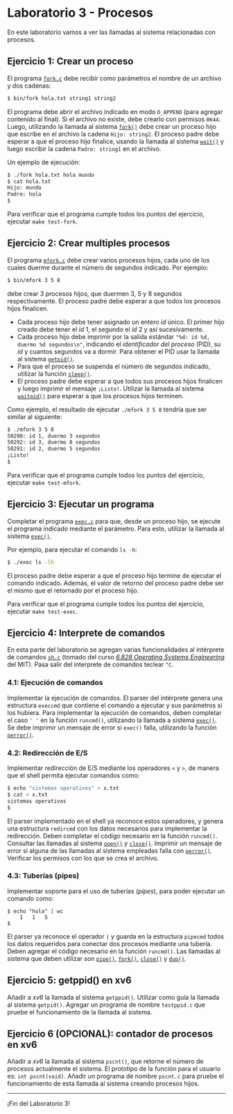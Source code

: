 # Laboratorio 3 - Procesos

En este laboratorio vamos a ver las llamadas al sistema relacionadas con procesos.

## Ejercicio 1: Crear un proceso

El programa [`fork.c`](fork.c) debe recibir como parámetros el nombre de un archivo y dos cadenas:

```sh
$ bin/fork hola.txt string1 string2
```

El programa debe abrir el archivo indicado en modo `O_APPEND` (para agregar contenido al final). Si el archivo no existe, debe crearlo con permisos `0644`. Luego, utilizando la llamada al sistema [`fork()`](http://man7.org/linux/man-pages/man2/fork.2.html) debe crear un proceso hijo que escribe en el archivo la cadena `Hijo: string2`. El proceso padre debe esperar a que el proceso hijo finalice, usando la llamada al sistema [`wait()`](http://man7.org/linux/man-pages/man2/wait.2.html) y luego escribir la cadena `Padre: string1` en el archivo.

Un ejemplo de ejecución:

```sh
$ ./fork hola.txt hola mundo
$ cat hola.txt
Hijo: mundo
Padre: hola
$
```

Para verificar que el programa cumple todos los puntos del ejercicio, ejecutar `make test-fork`.

## Ejercicio 2: Crear multiples procesos

El programa [`mfork.c`](mfork.c) debe crear varios procesos hijos, cada uno de los cuales duerme durante el número de segundos indicado. Por ejemplo:

```bash
$ bin/mfork 3 5 8
```

debe crear 3 procesos hijos, que duermen 3, 5 y 8 segundos respectivamente. El proceso padre debe esperar a que todos los procesos hijos finalicen.

* Cada proceso hijo debe tener asignado un entero _id_ único. El primer hijo creado debe tener el _id_ 1, el segundo el _id_ 2 y así sucesivamente.
* Cada proceso hijo debe imprimir por la salida estándar `"%d: id %d, duermo %d segundos\n"`, indicando el *identificador del proceso* (PID), su _id_ y cuantos segundos va a dormir. Para obtener el PID usar la llamada al sistema [`getpid()`](http://man7.org/linux/man-pages/man2/getpid.2.html).
* Para que el proceso se suspenda el número de segundos indicado, utilizar la función [`sleep()`](http://man7.org/linux/man-pages/man3/sleep.3.html).
* El proceso padre debe esperar a que todos sus procesos hijos finalicen y luego imprimir el mensaje `¡Listo!`. Utilizar la llamada al sistema [`waitpid()`](http://man7.org/linux/man-pages/man2/waitpid.2.html) para esperar a que los procesos hijos terminen.

Como ejemplo, el resultado de ejecutar `./mfork 3 5 8` tendría que ser similar al siguiente:

```bash
$ ./mfork 3 5 8
50290: id 1, duermo 3 segundos
50292: id 3, duermo 8 segundos
50291: id 2, duermo 5 segundos
¡Listo!
$
```

Para verificar que el programa cumple todos los puntos del ejercicio, ejecutar `make test-mfork`.

## Ejercicio 3: Ejecutar un programa

Completar el programa [`exec.c`](exec.c) para que, desde un proceso hijo, se ejecute el programa indicado mediante el parámetro. Para esto, utilizar la llamada al sistema [`exec()`](http://man7.org/linux/man-pages/man3/exec.3.html). 

Por ejemplo, para ejecutar el comando `ls -h`:

```sh
$ ./exec ls -lh
```

El proceso padre debe esperar a que el proceso hijo termine de ejecutar el comando indicado. Además, el valor de retorno del proceso padre debe ser el mismo que el retornado por el proceso hijo.

Para verificar que el programa cumple todos los puntos del ejercicio, ejecutar `make test-exec`.

## Ejercicio 4: Interprete de comandos

En esta parte del laboratorio se agregan varias funcionalidades al intérprete de comandos [`sh.c`](sh.c) (tomado del curso [_6.828 Operating Systems Engineering_](https://pdos.csail.mit.edu/6.828/) del MIT). Pasa salir del interprete de comandos teclear `^C`.

### 4.1: Ejecución de comandos

Implementar la ejecución de comandos. El parser del intérprete genera una estructura `execcmd` que contiene el comando a ejecutar y sus parámetros si los hubiera. Para implementar la ejecución de comandos, deben completar el caso `' '` en la función `runcmd()`, utilizando la llamada a sistema [`exec()`](http://man7.org/linux/man-pages/man3/exec.3.html). Se debe imprimir un mensaje de error si `exec()` falla, utilizando la función [`perror()`](http://man7.org/linux/man-pages/man3/perror.3.html).

### 4.2: Redirección de E/S

Implementar redirección de E/S mediante los operadores `<` y `>`, de manera que el shell permita ejecutar comandos como:

```bash
$ echo "sistemas operativos" > x.txt
$ cat < x.txt
sistemas operativos
$
```

El parser implementado en el shell ya reconoce estos operadores, y genera una estructura `redircmd` con los datos necesarios para implementar la redirección. Deben completar el código necesario en la función `runcmd()`. Consultar las llamadas al sistema [`open()`](http://man7.org/linux/man-pages/man2/open.2.html) y [`close()`](http://man7.org/linux/man-pages/man2/close.2.html). Imprimir un mensaje de error si alguna de las llamadas al sistema empleadas falla con [`perror()`](http://man7.org/linux/man-pages/man3/perror.3.html). Verificar los permisos con los que se crea el archivo.

### 4.3: Tuberías (pipes)

Implementar soporte para el uso de tuberías (_pipes_), para poder ejecutar un comando como:

```
$ echo "hola" | wc
    1   1   5
$
```

El parser ya reconoce el operador `|` y guarda en la estructura `pipecmd` todos los datos requeridos para conectar dos procesos mediante una tubería. Deben agregar el código necesario en la función `runcmd()`. Las llamadas al sistema que deben utilizar son [`pipe()`](http://man7.org/linux/man-pages/man2/pipe.2.html), [`fork()`](http://man7.org/linux/man-pages/man2/fork.2.html), [`close()`](http://man7.org/linux/man-pages/man2/close.2.html) y [`dup()`](http://man7.org/linux/man-pages/man2/dup.2.html).

## Ejercicio 5: getppid() en xv6

Añadir a _xv6_ la llamada al sistema `getppid()`. Utilizar como guía la llamada al sistema `getpid()`. Agregar un programa de nombre `testppid.c` que pruebe el funcionamiento de la llamada al sistema.

## Ejercicio 6 (OPCIONAL): contador de procesos en xv6

Añadir a _xv6_ la llamada al sistema `pscnt()`, que retorne el número de procesos actualmente el sistema. El prototipo de la función para el usuario es: `int pscnt(void)`. Añadir un programa de nombre `pscnt.c` para pruebe el funcionamiento de esta llamada al sistema creando procesos hijos.

---

¡Fin del Laboratorio 3!

